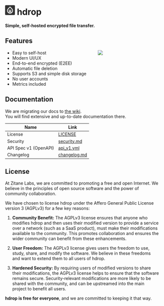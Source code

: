 <h1><img src="./hdrop-web-next/public/logo512.png" width="32" height="32" />&nbsp;hdrop</h1>

**Simple, self-hosted encrypted file transfer.**

## Features
<img align="right" width="200" src="https://github.com/ZitaneLabs/hdrop/assets/107320179/b88ee1a8-219e-4659-bbd5-03782ca61f17" />

- Easy to self-host
- Modern UI/UX
- End-to-end encrypted (E2EE)
- Automatic file deletion
- Supports S3 and simple disk storage
- No user accounts
- Metrics included

## Documentation

We are migrating our docs to [the wiki](./wiki).  
You will find extensive and up-to-date documentation there.

| Name                  | Link                                  |
| --------------------- | ------------------------------------- |
| License               | [LICENSE](./LICENSE)                  |
| Security              | [security.md](./docs/security.md)     |
| API Spec v1 (OpenAPI) | [api_v1.yml](./docs/api_v1.yml)       |
| Changelog             | [changelog.md](./docs/changelog.md)   |

## License

At Zitane Labs, we are committed to promoting a free and open Internet. We believe in the principles of open source software and the power of community collaboration.

We have chosen to license hdrop under the Affero General Public License version 3 (AGPLv3) for a few key reasons:

1. **Community Benefit:** The AGPLv3 license ensures that anyone who modifies hdrop and then uses their modified version to provide a service over a network (such as a SaaS product), must make their modifications available to the community. This promotes collaboration and ensures the wider community can benefit from these enhancements.

2. **User Freedom:** The AGPLv3 license gives users the freedom to use, study, share, and modify the software. We believe in these freedoms and want to extend them to all users of hdrop.

3. **Hardened Security:** By requiring users of modified versions to share their modifications, the AGPLv3 license helps to ensure that the software remains secure. Security-relevant modifications are more likely to be shared with the community, and can be upstreamed into the main project to benefit all users.

**hdrop is free for everyone**, and we are committed to keeping it that way.
